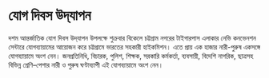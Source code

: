 # যোগ দিবস উদ্‌যাপন

দশম আন্তর্জাতিক যোগ দিবস উদ্‌যাপন উপলক্ষে শুক্রবার বিকেলে চট্টগ্রাম নগরের টাইগারপাস এলাকার নেভি কনভেনশন সেন্টারে যোগব্যায়ামের আয়োজন করে চট্টগ্রামে ভারতের সহকারী হাইকমিশন। এতে প্রায় এক হাজার নারী-পুরুষ একসঙ্গে যোগব্যায়ামে অংশ নেন। জনপ্রতিনিধি, বিচারক, পুলিশ, শিক্ষক, সরকারি কর্মকর্তা, ব্যবসায়ী, বিদেশি নাগরিক, ছাত্রসহ বিভিন্ন শ্রেণি–পেশার নারী ও পুরুষ ঘণ্টাব্যাপী এই যোগব্যায়ামে অংশ নেন।
